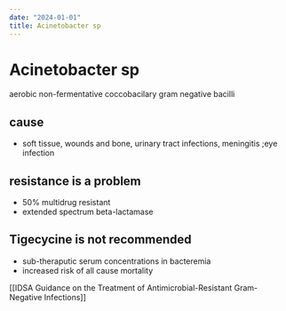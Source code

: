 ```yaml
---
date: "2024-01-01"
title: Acinetobacter sp
---
```


# Acinetobacter sp

aerobic non-fermentative coccobacilary gram negative bacilli

## cause
- soft tissue, wounds and bone, urinary tract infections, meningitis ;eye infection

## resistance is a problem
- 50% multidrug resistant
- extended spectrum beta-lactamase

## Tigecycine is not recommended
- sub-theraputic serum concentrations in bacteremia
- increased risk of all cause mortality

[[IDSA Guidance on the Treatment of Antimicrobial-Resistant Gram-Negative Infections]]
